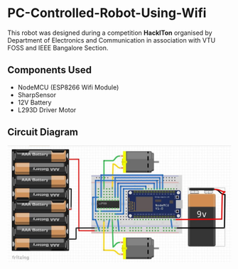 # PC-Controlled-Robot-Using-Wifi

This robot was designed during  a competition **HackITon** organised by Department of Electronics and Communication in association with VTU FOSS and IEEE Bangalore Section.

## Components Used

+ NodeMCU (ESP8266 Wifi Module)
+ SharpSensor
+ 12V Battery
+ L293D Driver Motor

## Circuit Diagram
![alt text](https://github.com/nitin025/PC-Controlled-Robot-Using-Wifi/blob/master/HackITon/Circuit%20Diagram/F9QN602JBWK0EI6.LARGE.jpg)
